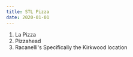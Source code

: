 ```yaml
---
title: STL Pizza
date: 2020-01-01
---
```


1. La Pizza
1. Pizzahead
1. Racanelli's <span class="description">Specifically the Kirkwood location</span>
